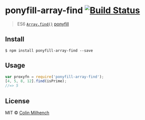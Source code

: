 # ponyfill-array-find [![Build Status](https://travis-ci.org/cmilhench/ponyfill-array-find.svg?branch=master)](https://travis-ci.org/cmilhench/ponyfill-array-find)

> ES6 [`Array.find()`](https://developer.mozilla.org/en-US/docs/Web/JavaScript/Reference/Global_Objects/Array/find) [ponyfill](https://ponyfill.com)


## Install

```
$ npm install ponyfill-array-find --save
```


## Usage

```js
var proxyfn = require('ponyfill-array-find');
[4, 5, 8, 12].find(isPrime);
//=> 5
```


## License

MIT © [Colin Milhench](http://milhen.ch)
